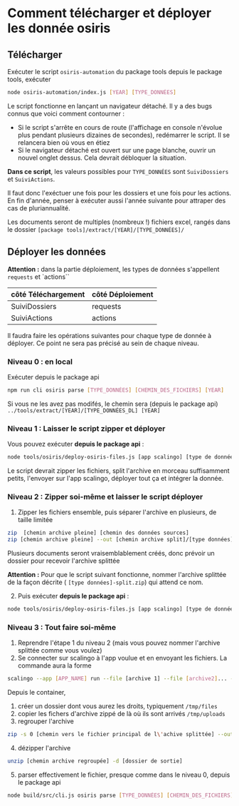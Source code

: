 # Comment télécharger et déployer les donnée osiris

## Télécharger

Exécuter le script `osiris-automation` du package tools
depuis le package tools, exécuter

```bash
node osiris-automation/index.js [YEAR] [TYPE_DONNÉES]
```

Le script fonctionne en lançant un navigateur détaché. Il y a des bugs connus que voici comment contourner :

- Si le script s'arrête en cours de route (l'affichage en console n'évolue plus pendant plusieurs dizaines de secondes),
  redémarrer le script. Il se relancera bien où vous en étiez
- Si le navigateur détaché est ouvert sur une page blanche, ouvrir un nouvel onglet dessus. Cela devrait débloquer la
  situation.

**Dans ce script**, les valeurs possibles pour `TYPE_DONNÉES` sont `SuiviDossiers` et `SuiviActions`.

Il faut donc l'exéctuer une fois pour les dossiers et une fois pour les actions. En fin d'année, penser à exécuter aussi
l'année suivante pour attraper des cas de pluriannualité.

Les documents seront de multiples (nombreux !) fichiers excel, rangés dans le dossier
`[package tools]/extract/[YEAR]/[TYPE_DONNÉES]/`

## Déployer les données

**Attention :** dans la partie déploiement, les types de données s'appellent `requests` et `actions``

| côté Téléchargement | côté Déploiement |
| ------------------- | ---------------- |
| SuiviDossiers       | requests         |
| SuiviActions        | actions          |

Il faudra faire les opérations suivantes pour chaque type de donnée à déployer. Ce point ne sera pas précisé au sein de
chaque niveau.

### Niveau 0 : en local

Exécuter depuis le package api

```bash
npm run cli osiris parse [TYPE_DONNÉES] [CHEMIN_DES_FICHIERS] [YEAR]
```

Si vous ne les avez pas modifés, le chemin sera (depuis le package api)
`../tools/extract/[YEAR]/[TYPE_DONNÉES_DL] [YEAR]`

### Niveau 1 : Laisser le script zipper et déployer

Vous pouvez exécuter **depuis le package api** :

```bash
node tools/osiris/deploy-osiris-files.js [app scalingo] [type de données] [chemin vers les dossier des fichiers xls] [YEAR]
```

Le script devrait zipper les fichiers, split l'archive en morceau suffisamment petits, l'envoyer sur l'app scalingo,
déployer tout ça et intégrer la donnée.

### Niveau 2 : Zipper soi-même et laisser le script déployer

1. Zipper les fichiers ensemble, puis séparer l'archive en plusieurs, de taille limitée

```bash
zip  [chemin archive pleine] [chemin des données sources]
zip [chemin archive pleine] --out [chemin archive split]/[type données]-split.zip -s 80m
```

Plusieurs documents seront vraisemblablement créés, donc prévoir un dossier pour recevoir l'archive splittée

**Attention :** Pour que le script suivant fonctionne, nommer l'archive splittée de la façon décrite (
`[type données]-split.zip`) qui attend ce nom.

2. Puis exécuter **depuis le package api** :

```bash
node tools/osiris/deploy-osiris-files.js [app scalingo] [type de données] [chemin vers les dossier des fichiers zippés] [YEAR] true
```

### Niveau 3 : Tout faire soi-même

1. Reprendre l'étape 1 du niveau 2 (mais vous pouvez nommer l'archive splittée comme vous voulez)
2. Se connecter sur scalingo à l'app voulue et en envoyant les fichiers. La commande aura la forme

```bash
scalingo --app [APP_NAME] run --file [archive 1] --file [archive2]... --size XL bash
```

Depuis le container,

1. créer un dossier dont vous aurez les droits, typiquement `/tmp/files`
2. copier les fichers d'archive zippé de là où ils sont arrivés `/tmp/uploads`
3. regrouper l'archive

```bash
zip -s 0 [chemin vers le fichier principal de l\'achive splittée] --out [chemin archive regroupée]
```

4. dézipper l'archive

```bash
unzip [chemin archive regroupée] -d [dossier de sortie]
```

5. parser effectivement le fichier, presque comme dans le niveau 0, depuis le package api

```bash
node build/src/cli.js osiris parse [TYPE_DONNÉES] [CHEMIN_DES_FICHIERS]
```
